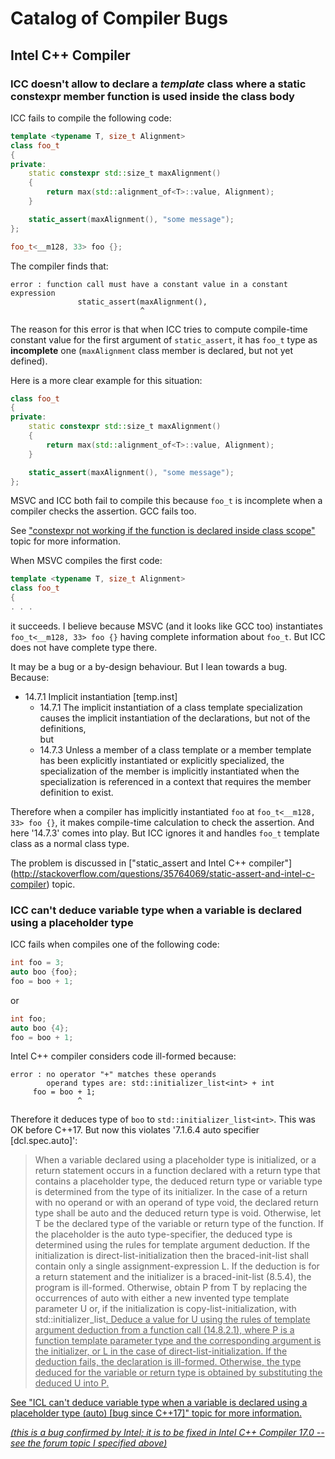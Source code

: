 ﻿# Catalog of Compiler Bugs

## Intel C++ Compiler

### ICC doesn't allow to declare a _template_ class where a static constexpr member function is used inside the class body

ICC fails to compile the following code:

```cpp
template <typename T, size_t Alignment>
class foo_t
{
private:
    static constexpr std::size_t maxAlignment()
    {
        return max(std::alignment_of<T>::value, Alignment);
    }

    static_assert(maxAlignment(), "some message");
};

foo_t<__m128, 33> foo {};
```

The compiler finds that:

```
error : function call must have a constant value in a constant expression
               static_assert(maxAlignment(),
                             ^
```

The reason for this error is that when ICC tries to compute compile-time constant value for the first argument of `static_assert`, it has `foo_t` type as **incomplete** one (`maxAlignment` class member is declared, but not yet defined).

Here is a more clear example for this situation:

```cpp
class foo_t
{
private:
    static constexpr std::size_t maxAlignment()
    {
        return max(std::alignment_of<T>::value, Alignment);
    }

    static_assert(maxAlignment(), "some message");
};
```

MSVC and ICC both fail to compile this because `foo_t` is incomplete when a compiler checks the assertion. GCC fails too.

See ["constexpr not working if the function is declared inside class scope"](http://stackoverflow.com/questions/16493652/constexpr-not-working-if-the-function-is-declared-inside-class-scope) topic for more information.

When MSVC compiles the first code:

```cpp
template <typename T, size_t Alignment>
class foo_t
{
. . .
```

it succeeds. I believe because MSVC (and it looks like GCC too) instantiates `foo_t<__m128, 33> foo {}` having complete information about `foo_t`. But ICC does not have complete type there.

It may be a bug or a by-design behaviour. But I lean towards a bug. Because:
- 14.7.1 Implicit instantiation [temp.inst]
  - 14.7.1 The implicit instantiation of a class template specialization causes the implicit instantiation of the declarations, but not of the definitions,    
but
  - 14.7.3 Unless a member of a class template or a member template has been explicitly instantiated or explicitly specialized, the specialization of the member is implicitly instantiated when the specialization is referenced in a context that requires the member definition to exist.

Therefore when a compiler has implicitly instantiated `foo` at `foo_t<__m128, 33> foo {}`, it makes compile-time calculation to check the assertion. And here '14.7.3' comes into play. But ICC ignores it and handles `foo_t` template class as a normal class type.

The problem is discussed in ["static_assert and Intel C++ compiler"]
(http://stackoverflow.com/questions/35764069/static-assert-and-intel-c-compiler) topic.

### ICC can't deduce variable type when a variable is declared using a placeholder type

ICC fails when compiles one of the following code:

```cpp
int foo = 3;
auto boo {foo};
foo = boo + 1;
```

or

```cpp
int foo;
auto boo {4};
foo = boo + 1;
```

Intel C++ compiler considers code ill-formed because:

```
error : no operator "+" matches these operands
        operand types are: std::initializer_list<int> + int
     foo = boo + 1;
               ^
```

Therefore it deduces type of `boo` to `std::initializer_list<int>`. This was OK before C++17. But now this violates '7.1.6.4 auto specifier [dcl.spec.auto]':

> When a variable declared using a placeholder type is initialized, or a return statement occurs in a function
declared with a return type that contains a placeholder type, the deduced return type or variable type is
determined from the type of its initializer. In the case of a return with no operand or with an operand of
type void, the declared return type shall be auto and the deduced return type is void. Otherwise, let T be
the declared type of the variable or return type of the function. If the placeholder is the auto type-specifier,
the deduced type is determined using the rules for template argument deduction. If the initialization is
direct-list-initialization then the braced-init-list shall contain only a single assignment-expression L. If the
deduction is for a return statement and the initializer is a braced-init-list (8.5.4), the program is ill-formed.
Otherwise, obtain P from T by replacing the occurrences of auto with either a new invented type template
parameter U or, if the initialization is copy-list-initialization, with std::initializer_list<U>. Deduce
a value for U using the rules of template argument deduction from a function call (14.8.2.1), where P is
a function template parameter type and the corresponding argument is the initializer, or L in the case of
direct-list-initialization. If the deduction fails, the declaration is ill-formed. Otherwise, the type deduced for
the variable or return type is obtained by substituting the deduced U into P.

See ["ICL can't deduce variable type when a variable is declared using a placeholder type (auto) [bug since C++17]"](https://software.intel.com/en-us/forums/intel-c-compiler/topic/611948) topic for more information.

*(this is a bug confirmed by Intel; it is to be fixed in Intel C++ Compiler 17.0 -- see the forum topic I specified above)*
